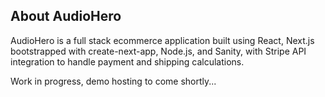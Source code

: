 ## About AudioHero

AudioHero is a full stack ecommerce application built using React, Next.js bootstrapped with create-next-app, Node.js, and Sanity, with Stripe API integration to handle payment and shipping calculations. 

Work in progress, demo hosting to come shortly...
